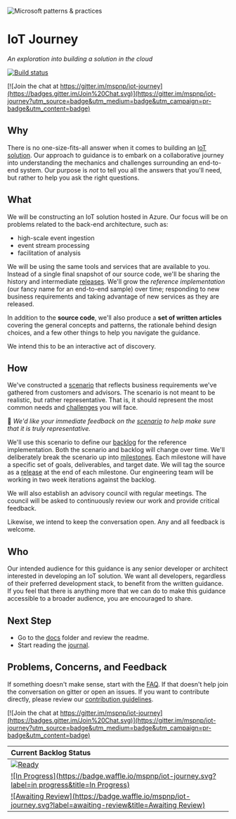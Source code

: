 ![Microsoft patterns & practices](http://pnp.azurewebsites.net/images/pnp-logo.png)
# IoT Journey
_An exploration into building a solution in the cloud_

[![Build status](https://ci.appveyor.com/api/projects/status/7oj0ufqarqmgfqim/branch/master?svg=true)](https://ci.appveyor.com/project/mspnp/iot-journey)

[![Join the chat at https://gitter.im/mspnp/iot-journey](https://badges.gitter.im/Join%20Chat.svg)](https://gitter.im/mspnp/iot-journey?utm_source=badge&utm_medium=badge&utm_campaign=pr-badge&utm_content=badge)

## Why

There is no one-size-fits-all answer when it comes to building an [IoT solution][intro-to-iot].
Our approach to guidance is to embark on a collaborative journey into
understanding the mechanics and challenges surrounding an end-to-end system.
Our purpose is _not_ to tell you all the answers that you'll need, but rather
to help you ask the right questions.

## What

We will be constructing an IoT solution hosted in Azure. 
Our focus will be on problems related to the back-end architecture, such as:
- high-scale event ingestion
- event stream processing
- facilitation of analysis

We will be using the same tools and services that are available to you. 
Instead of a single final snapshot of our source code, we'll be sharing the history and intermediate
[releases][]. We'll grow the _reference implementation_ (our fancy name for an
end-to-end sample) over time; responding to new business requirements and
taking advantage of new services as they are released.

In addition to the **source code**, we'll also produce a **set of written
articles** covering the general concepts and patterns, the rationale behind
design choices, and a few other things to help you navigate the guidance.

We intend this to be an interactive act of discovery.

## How

We've constructed a [scenario][] that reflects business requirements we've
gathered from customers and advisors. The scenario is not meant to be
realistic, but rather representative. That is, it should represent the most
common needs and [challenges][] you will face.

:memo: _We'd like your immediate feedback on the [scenario][] to help make sure
that it is truly representative._

We'll use this scenario to define our [backlog][] for the reference
implementation. Both the scenario and backlog will change over time. We'll
deliberately break the scenario up into [milestones][]. Each milestone will have
a specific set of goals, deliverables, and target date. We will tag the source
as a [release][releases] at the end of each milestone. Our engineering team will
be working in two week iterations against the backlog.

We will also establish an advisory council with regular meetings. The council
will be asked to continuously review our work and provide critical feedback.

Likewise, we intend to keep the conversation open. Any and all feedback is
welcome.

## Who

Our intended audience for this guidance is any senior developer or architect interested in developing an IoT solution. 
We want all developers, regardless of their preferred development stack, to benefit from the written guidance.
If you feel that there is anything more that we can do to make this guidance accessible to a broader audience, you are encouraged to share.

## Next Step

- Go to the [docs](docs) folder and review the readme.
- Start reading the [journal](docs/journal).

## Problems, Concerns, and Feedback
If something doesn't make sense, start with the [FAQ](FAQ.md).
If that doesn't help join the conversation on gitter or open an issues.
If you want to contribute directly, please review our
[contribution guidelines](CONTRIBUTING.md).

[![Join the chat at https://gitter.im/mspnp/iot-journey](https://badges.gitter.im/Join%20Chat.svg)](https://gitter.im/mspnp/iot-journey?utm_source=badge&utm_medium=badge&utm_campaign=pr-badge&utm_content=badge)

| Current Backlog Status 
| :------
| [![Ready](https://badge.waffle.io/mspnp/iot-journey.svg?label=ready&title=Ready)](https://waffle.io/mspnp/iot-journey)
| [![In Progress](https://badge.waffle.io/mspnp/iot-journey.svg?label=in progress&title=In Progress)](https://waffle.io/mspnp/iot-journey)
| [![Awaiting Review](https://badge.waffle.io/mspnp/iot-journey.svg?label=awaiting-review&title=Awaiting Review)](https://waffle.io/mspnp/iot-journey)


[intro-to-iot]: docs/articles/what-is-an-IoT-solution.md
[scenario]: docs/journal/00-introducing-the-journey.md
[challenges]: docs/challenges-and-questions.md
[backlog]: https://github.com/mspnp/iot-journey/issues
[milestones]: https://github.com/mspnp/iot-journey/milestones
[releases]: https://help.github.com/articles/about-releases/
